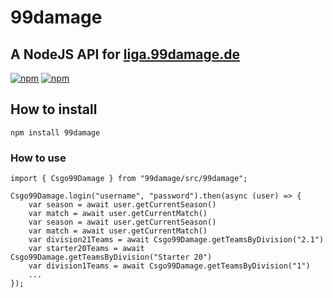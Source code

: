 # 99damage
## A NodeJS API for [liga.99damage.de](http://liga.99damage.de)

[![npm](https://img.shields.io/npm/dt/99damage.svg?maxAge=604800)](https://www.npmjs.com/package/99damage)
[![npm](https://img.shields.io/npm/dm/99damage.svg?maxAge=604800)](https://www.npmjs.com/package/99damage)

## How to install
```npm install 99damage```

### How to use 
```
import { Csgo99Damage } from "99damage/src/99damage";

Csgo99Damage.login("username", "password").then(async (user) => {
    var season = await user.getCurrentSeason()
    var match = await user.getCurrentMatch()
    var season = await user.getCurrentSeason()
    var match = await user.getCurrentMatch()
    var division21Teams = await Csgo99Damage.getTeamsByDivision("2.1")
    var starter20Teams = await Csgo99Damage.getTeamsByDivision("Starter 20")
    var division1Teams = await Csgo99Damage.getTeamsByDivision("1")
    ...
});
```
